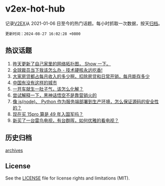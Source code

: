 # v2ex-hot-hub

 记录[V2EX](https://www.v2ex.com/)从 2021-01-06 日至今的热门话题。每小时抓取一次数据，按天[归档](archives)。

`更新时间：2024-08-27 16:02:28 +0800`

## 热议话题

1. [昨天更新了自己家里的网络拓扑图， Show 一下。](https://www.v2ex.com/t/1068014)
1. [全球裁员当下我该怎么办 - 技术硬核永远吃香!](https://www.v2ex.com/t/1068091)
1. [大家房贷都占每月收入的多少啊，扣除房贷和日常开销，每月能存多少](https://www.v2ex.com/t/1068034)
1. [中国有没有这样的城市](https://www.v2ex.com/t/1067997)
1. [一开车就生一肚子气，该怎么化解？](https://www.v2ex.com/t/1068067)
1. [尝试解释一下，黑神话悟空不是靠营销火的](https://www.v2ex.com/t/1068119)
1. [像 js(node)、 Python 作为服务端部署到生产环境，怎么保证源码的安全性的？](https://www.v2ex.com/t/1067967)
1. [现在买 15pro 算是 49 年入国军吗？](https://www.v2ex.com/t/1067895)
1. [新买了一台雷鸟电视，有台群晖，如何优雅的看电视？](https://www.v2ex.com/t/1068009)

## 历史归档

[archives](archives)

## License

See the [LICENSE](LICENSE) file for license rights and limitations (MIT).
